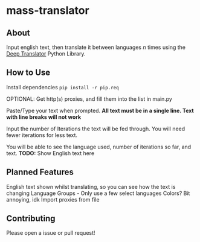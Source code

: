 # mass-translator

## About
Input english text, then translate it between languages *n* times using the [Deep Translator](https://github.com/nidhaloff/deep-translator) Python Library. 


## How to Use
Install dependencies
`pip install -r pip.req`

OPTIONAL: Get http(s) proxies, and fill them into the list in main.py

Paste/Type your text when prompted. **All text must be in a single line. Text with line breaks will not work**

Input the number of Iterations the text will be fed through. You will need fewer iterations for less text. 

You will be able to see the language used, number of iterations so far, and text.
**TODO:** Show English text here


## Planned Features
English text shown whilst translating, so you can see how the text is changing
Language Groups - Only use a few select languages 
Colors? Bit annoying, idk
Import proxies from file


## Contributing
Please open a issue or pull request!
